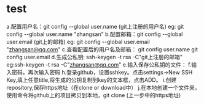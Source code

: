 # test
a.配置用户名：git config --global user.name (git上注册的用户名) eg: git config --global user.name "zhangsan"
b.配置邮箱：git config --global user.email (git上的邮箱) eg: git config --global user.email "zhangsan@qq.com"
c.查看配置后的用户名及邮箱： git config user.name    git config user.email
d.生成公私钥: ssh-keygen -t rsa -C"git上注册的邮箱" eg:ssh-keygen -t rsa -C"zhangsan@qq.com"
e.输入保存公私钥的文件：
f.输入密码，再次输入密码
h.登录github，设置sshkey。点击settings->New SSH Key,填上任意title,将生成的公钥复制到key的文本框，点击ADD。
i.创建repository,保存https地址（在clone or download中）
j.在本地创建一个文件夹，使用命令将github上的项目拷贝到本地，git clone (上一步中的https地址)

